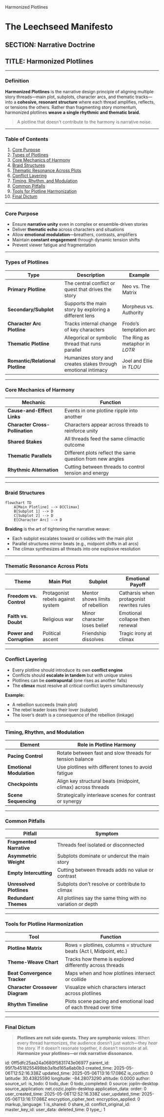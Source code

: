 Harmonized Plotlines

# The Leechseed Manifesto

## SECTION: Narrative Doctrine

## TITLE: Harmonized Plotlines

---

### **Definition**

**Harmonized Plotlines** is the narrative design principle of aligning multiple story threads—main plot, subplots, character arcs, and thematic tracks—into a **cohesive, resonant structure** where each thread amplifies, reflects, or tensions the others. Rather than fragmenting story momentum, harmonized plotlines **weave a single rhythmic and thematic braid.**

> A plotline that doesn't contribute to the harmony is narrative noise.

---

### **Table of Contents**

1. [Core Purpose](#core-purpose)
2. [Types of Plotlines](#types-of-plotlines)
3. [Core Mechanics of Harmony](#core-mechanics-of-harmony)
4. [Braid Structures](#braid-structures)
5. [Thematic Resonance Across Plots](#thematic-resonance-across-plots)
6. [Conflict Layering](#conflict-layering)
7. [Timing, Rhythm, and Modulation](#timing-rhythm-and-modulation)
8. [Common Pitfalls](#common-pitfalls)
9. [Tools for Plotline Harmonization](#tools-for-plotline-harmonization)
10. [Final Dictum](#final-dictum)

---

### **Core Purpose**

* Ensure **narrative unity** even in complex or ensemble-driven stories
* Deliver **thematic echo** across characters and situations
* Allow **emotional modulation**—breathers, contrasts, amplifiers
* Maintain **constant engagement** through dynamic tension shifts
* Prevent viewer fatigue and fragmentation

---

### **Types of Plotlines**

| Type                             | Description                                                   | Example                        |
| -------------------------------- | ------------------------------------------------------------- | ------------------------------ |
| **Primary Plotline**             | The central conflict or quest that drives the story           | Neo vs. The Matrix             |
| **Secondary/Subplot**            | Supports the main story by exploring a different lens         | Morpheus vs. Authority         |
| **Character Arc Plotline**       | Tracks internal change of key characters                      | Frodo’s temptation arc         |
| **Thematic Plotline**            | Allegorical or symbolic thread that runs parallel             | The Ring as metaphor in *LOTR* |
| **Romantic/Relational Plotline** | Humanizes story and creates stakes through emotional intimacy | Joel and Ellie in *TLOU*       |

---

### **Core Mechanics of Harmony**

| Mechanic                        | Function                                                  |
| ------------------------------- | --------------------------------------------------------- |
| **Cause-and-Effect Links**      | Events in one plotline ripple into another                |
| **Character Cross-Pollination** | Characters appear across threads to reinforce unity       |
| **Shared Stakes**               | All threads feed the same climactic outcome               |
| **Thematic Parallels**          | Different plots reflect the same question from new angles |
| **Rhythmic Alternation**        | Cutting between threads to control tension and energy     |

---

### **Braid Structures**

```mermaid
flowchart TD
    A[Main Plotline] --> D[Climax]
    B[Subplot 1] --> D
    C[Subplot 2] --> D
    E[Character Arc] --> D
```

**Braiding** is the art of tightening the narrative weave:

* Each subplot escalates toward or collides with the main plot
* Parallel structures mirror beats (e.g., midpoint shifts in all arcs)
* The climax synthesizes all threads into one explosive resolution

---

### **Thematic Resonance Across Plots**

| Theme                    | Main Plot                         | Subplot                          | Emotional Payoff                          |
| ------------------------ | --------------------------------- | -------------------------------- | ----------------------------------------- |
| **Freedom vs. Control**  | Protagonist rebels against system | Mentor shows limits of rebellion | Catharsis when protagonist rewrites rules |
| **Faith vs. Doubt**      | Religious war                     | Minor character loses belief     | Emotional collapse then renewal           |
| **Power and Corruption** | Political ascent                  | Friendship dissolves             | Tragic irony at climax                    |

---

### **Conflict Layering**

* Every plotline should introduce its own **conflict engine**
* Conflicts should **escalate in tandem** but with unique stakes
* Plotlines can be **contrapuntal** (one rises as another falls)
* The **climax** must resolve all critical conflict layers simultaneously

**Example:**

* A rebellion succeeds (main plot)
* The rebel leader loses their lover (subplot)
* The lover’s death is a consequence of the rebellion (linkage)

---

### **Timing, Rhythm, and Modulation**

| Element                  | Role in Plotline Harmony                                     |
| ------------------------ | ------------------------------------------------------------ |
| **Pacing Control**       | Rotate between fast and slow threads for tension balance     |
| **Emotional Modulation** | Use plotlines with different tones to avoid fatigue          |
| **Checkpoints**          | Align key structural beats (midpoint, climax) across threads |
| **Scene Sequencing**     | Strategically interleave scenes for contrast or synergy      |

---

### **Common Pitfalls**

| Pitfall                  | Symptom                                                     |
| ------------------------ | ----------------------------------------------------------- |
| **Fragmented Narrative** | Threads feel isolated or disconnected                       |
| **Asymmetric Weight**    | Subplots dominate or undercut the main story                |
| **Empty Intercutting**   | Cutting between threads adds no value or contrast           |
| **Unresolved Plotlines** | Subplots don’t resolve or contribute to climax              |
| **Redundant Themes**     | All plotlines say the same thing with no variation or depth |

---

### **Tools for Plotline Harmonization**

| Tool                            | Function                                                            |
| ------------------------------- | ------------------------------------------------------------------- |
| **Plotline Matrix**             | Rows = plotlines, columns = structure beats (Act I, Midpoint, etc.) |
| **Theme-Weave Chart**           | Tracks how theme is explored differently across threads             |
| **Beat Convergence Tracker**    | Maps when and how plotlines intersect or collide                    |
| **Character Crossover Diagram** | Visualize which characters interact across plotlines                |
| **Rhythm Timeline**             | Plots scene pacing and emotional load of each thread over time      |

---

### **Final Dictum**

> **Plotlines are not side quests. They are symphonic voices.**
> When every thread harmonizes, the audience doesn’t just watch—they *hear* the story.
> If it doesn’t resonate together, it doesn’t resonate at all.
> **Harmonize your plotlines—or risk narrative dissonance.**


id: 0ff5dfc25aa24a0680f5831743e06977
parent_id: 95f7b4518255498bb3a1bd165a6ab0b3
created_time: 2025-05-06T12:52:16.338Z
updated_time: 2025-05-06T13:16:17.086Z
is_conflict: 0
latitude: 30.43825590
longitude: -84.28073290
altitude: 0.0000
author: 
source_url: 
is_todo: 0
todo_due: 0
todo_completed: 0
source: joplin-desktop
source_application: net.cozic.joplin-desktop
application_data: 
order: 0
user_created_time: 2025-05-06T12:52:16.338Z
user_updated_time: 2025-05-06T13:16:17.086Z
encryption_cipher_text: 
encryption_applied: 0
markup_language: 1
is_shared: 0
share_id: 
conflict_original_id: 
master_key_id: 
user_data: 
deleted_time: 0
type_: 1